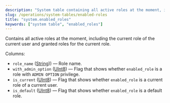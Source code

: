 ```yaml
---
description: "System table containing all active roles at the moment, including the current role of the current user and the granted roles for the current role"
slug: /operations/system-tables/enabled-roles
title: "system.enabled_roles"
keywords: ["system table", "enabled_roles"]
---
```


Contains all active roles at the moment, including the current role of the current user and granted roles for the current role.

Columns:

- `role_name` ([String](../../sql-reference/data-types/string.md))) — Role name.
- `with_admin_option` ([UInt8](/sql-reference/data-types/int-uint#integer-ranges)) — Flag that shows whether `enabled_role` is a role with `ADMIN OPTION` privilege.
- `is_current` ([UInt8](/sql-reference/data-types/int-uint#integer-ranges)) — Flag that shows whether `enabled_role` is a current role of a current user.
- `is_default` ([UInt8](/sql-reference/data-types/int-uint#integer-ranges)) — Flag that shows whether `enabled_role` is a default role.
